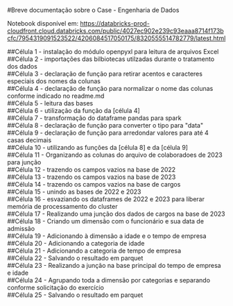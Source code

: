 #Breve documentação sobre o Case - Engenharia de Dados <br>

Notebook disponível em: https://databricks-prod-cloudfront.cloud.databricks.com/public/4027ec902e239c93eaaa8714f173bcfc/7954319091523522/4206084517050175/8320555514782779/latest.html

##Célula 1 - instalação do módulo openpyxl para leitura de arquivos Excel <br>
##Célula 2 - importações das bilbiotecas utilzadas durante o tratamento dos dados <br>
##Célula 3 - declaração de função para retirar acentos e caracteres especiais dos nomes da colunas <br>
##Célula 4 - declaração de função para normalizar o nome das colunas conforme indicado no readme.md <br>
##Célula 5 - leitura das bases <br>
##Célula 6 - utilização da função da [célula 4] <br>
##Célula 7 - transformação do dataframe pandas para spark <br>
##Célula 8 - declaração de função para converter o tipo para "data" <br>
##Célula 9 - declaração de função para arredondar valores para até 4 casas decimais <br>
##Célula 10 - utilizando as funções da [célula 8] e da [célula 9] <br>
##Célula 11 - Organizando as colunas do arquivo de colaboradoes de 2023 para junção <br>
##Célula 12 - trazendo os campos vazios na base de 2022 <br>
##Célula 13 - trazendo os campos vazios na base de 2023 <br>
##Célula 14 - trazendo os campos vazios na base de cargos <br>
##Célula 15 - unindo as bases de 2022 e 2023 <br>
##Célula 16 - esvaziando os dataframes de 2022 e 2023 para liberar memória de processamento do cluster <br>
##Célula 17 - Realizando uma junção dos dados de cargos na base de 2023 <br>
##Célula 18 - Criando um dimensão com o funcionário e sua data de admissão <br>
##Célula 19 - Adicionando à dimensão a idade e o tempo de empresa <br>
##Célula 20 - Adicionando a categoria de idade <br>
##Célula 21 - Adicionando a categoria de tempo de empresa <br>
##Célula 22 - Salvando o resultado em parquet <br>
##Célula 23 - Realizando a junção na base principal do tempo de empresa e idade <br>
##Célula 24 - Agrupando toda a dimensão por categorias e separando conforme solicitação do exercício <br>
##Célula 25 - Salvando o resultado em parquet <br>





